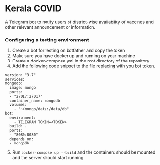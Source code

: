 # Kerala COVID
A Telegram bot to notify users of district-wise availability of vaccines and other relevant announcement or information. 

### Configuring a testing environment 

1. Create a bot for testing on botfather and copy the token
2. Make sure you have docker up and running on your machine
3. Create a docker-compose.yml in the root directory of the repository
4. Add the following code snippet to the file replacing <TOKEN> with you bot token.
  
  ```
  version: "3.7"
services: 
  mongodb:
    image: mongo
    ports:
    - "27017:27017"
    container_name: mongodb
    volumes: 
      - "~/mongo/data:/data/db"
  bot:
    environment:
      - TELEGRAM_TOKEN=<TOKEN>
    build: .
    ports:
    - "8080:8080"
    depends_on:
    - mongodb
  ```

5. Run `docker-compose up --build` and the containers should be mounted and the server should start running
